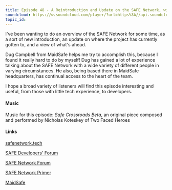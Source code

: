 ```yaml
---
title: Episode 48 - A Reintroduction and Update on the SAFE Network, with Dug Campbell
soundcloud: https://w.soundcloud.com/player/?url=https%3A//api.soundcloud.com/tracks/543680139
topic_id: 
---
```


I've been wanting to do an overview of the SAFE Network for some time, as a sort of new introduction, an update on where the project has currently gotten to, and a view of what's ahead. 

Dug Campbell from MaidSafe helps me try to accomplish this, because I found it really hard to do by myself! Dug has gained a lot of experience talking about the SAFE Network with a wide variety of different people in varying circumstances. He also, being based there in MaidSafe headquarters, has continual access to the heart of the team. 

I hope a broad variety of listeners will find this episode interesting and useful, from those with little tech experience, to developers.

#### Music

Music for this episode: *Safe Crossroads Beta*, an original piece composed and performed by Nicholas Koteskey of Two Faced Heroes

#### Links

[safenetwork.tech](https://safenetwork.tech)

[SAFE Developers' Forum](https://forum.safedev.org/)

[SAFE Network Forum](https://safenetforum.org)

[SAFE Network Primer](https://safenetworkprimer.com/)

[MaidSafe](http://maidsafe.net)

